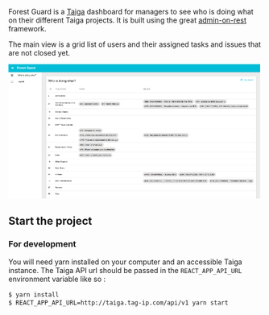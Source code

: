 Forest Guard is a [Taiga](https://taiga.io/) dashboard for managers to see who is doing what on their different Taiga projects. It is built using the great [admin-on-rest](https://marmelab.com/admin-on-rest/) framework.

The main view is a grid list of users and their assigned tasks and issues that are not closed yet. 

![ScreenShot](./screenshot.png)

## Start the project

### For development

You will need yarn installed on your computer and an accessible Taiga instance. The Taiga API url should be passed in the `REACT_APP_API_URL` environment variable like so :

```
$ yarn install
$ REACT_APP_API_URL=http://taiga.tag-ip.com/api/v1 yarn start
```
